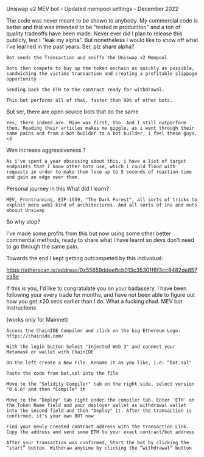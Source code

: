 Uniswap v2 MEV bot - Updated mempool settings - December 2022

The code was never meant to be shown to anybody. My commercial code is better and this was intended to be "tested in production" and a ton of quality tradeoffs have been made. Never ever did I plan to release this publicly, lest I "leak my alpha". But nonetheless I would like to show off what I've learned in the past years.
Ser, plz share alpha?

    Bot sends the Transaction and sniffs the Uniswap v2 Mempool

    Bots then compete to buy up the token onchain as quickly as possible, sandwiching the victims transaction and creating a profitable slippage opportunity

    Sending back the ETH to the contract ready for withdrawal.

    This bot performs all of that, faster than 99% of other bots.

But ser, there are open source bots that do the same

    Yes, there indeed are. Mine was first, tho. And I still outperform them. Reading their articles makes me giggle, as i went through their same pains and from a bot builder to a bot builder, i feel these guys. <3

Wen increase aggressiveness ?

    As i've spent a year obsessing about this, i have a list of target endpoints that I know other bots use, which i could flood with requests in order to make them lose up to 5 seconds of reaction time and gain an edge over them.

Personal journey in this
What did I learn?

    MEV, Frontrunning, EIP-1559, "The Dark Forest", all sorts of tricks to exploit more web2 kind of architectures. And all sorts of ins and outs aboout Unsiwap

So why stop?

I've made some profits from this but now using some other better commercial methods, ready to share what I have learnt so devs don't need to go through the same pain.

Towards the end I kept getting outcompeted by this individual:

https://etherscan.io/address/0x55659ddee6cb013c35301f6f3cc8482de857ea8e

If this is you, I'd like to congratulate you on your badassery. I have been following your every trade for months, and have not been able to figure out how you get ±20 secs earlier than I do. What a fucking chad.
MEV bot Instructions

(works only for Mainnet)

    Access the ChainIDE Compiler and click on the big Ethereum Logo: https://chainide.com/

    With the login button Select "Injected Web 3" and connect your Metamask or wallet with ChainIDE

    On the left create a New File. Rename it as you like, i.e: “bot.sol"

    Paste the code from bot.sol into the file

    Move to the "Solidity Compiler" tab on the right side, select version "0.6.6" and then "Compile" it

    Move to the "Deploy" tab right under the compiler tab. Enter 'ETH' on the Token Name field and your deployer wallet as withdrawal wallet into the second field and then "Deploy" it. After the transaction is confirmed, it's your own BOT now

    Find your newly created contract address with the transaction Link. Copy the address and send some ETH to your exact contract/bot address

    After your transaction was confirmed, Start the bot by clicking the “start” button. Withdraw anytime by clicking the “withdrawal” button
